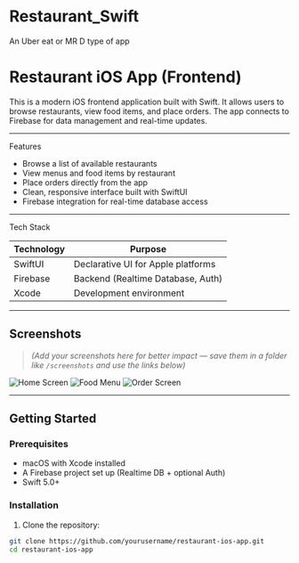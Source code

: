 # Restaurant_Swift
An Uber eat or MR D type of app

# Restaurant iOS App (Frontend)

This is a modern iOS frontend application built with Swift. It allows users to browse restaurants, view food items, and place orders. The app connects to Firebase for data management and real-time updates.

---

Features

- Browse a list of available restaurants
- View menus and food items by restaurant
- Place orders directly from the app
- Clean, responsive interface built with SwiftUI
- Firebase integration for real-time database access

---

Tech Stack

| Technology     | Purpose                            |
|----------------|-------------------------------------|
|   SwiftUI      | Declarative UI for Apple platforms |
|   Firebase     | Backend (Realtime Database, Auth)  |
|   Xcode        | Development environment             |

---

## Screenshots

> *(Add your screenshots here for better impact — save them in a folder like `/screenshots` and use the links below)*

![Home Screen]()
![Food Menu](screenshots/menu.png)
![Order Screen](screenshots/order.png)

---

## Getting Started

### Prerequisites

- macOS with Xcode installed
- A Firebase project set up (Realtime DB + optional Auth)
- Swift 5.0+

### Installation

1. Clone the repository:

```bash
git clone https://github.com/yourusername/restaurant-ios-app.git
cd restaurant-ios-app
